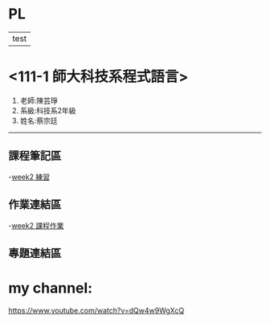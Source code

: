 # PL


<table>
    <tr>
        <td>test</td>
    </tr>
</table>

# <111-1 師大科技系程式語言> <red>

<ol>
<li>老師:陳芸琤</li>
<li>系級:科技系2年級</li>
<li>姓名:蔡宗廷</li>
</ol>
    
---------------------------- 

## 課程筆記區
-[week2 練習](http://localhost:8888/notebooks/Desktop/111-1%20%E7%A8%8B%E5%BC%8F%E8%AA%9E%E8%A8%80/PL/week2%20%E7%B7%B4%E7%BF%92.ipynb)
## 作業連結區
-[week2 課程作業](http://localhost:8888/notebooks/Desktop/111-1%20%E7%A8%8B%E5%BC%8F%E8%AA%9E%E8%A8%80/PL/week2%E7%B7%B4%E7%BF%92.ipynb)
## 專題連結區

# my channel:
https://www.youtube.com/watch?v=dQw4w9WgXcQ
